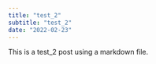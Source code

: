 ```yaml
---
title: "test_2"
subtitle: "test_2"
date: "2022-02-23"
---
```

This is a test_2 post using a markdown file.
